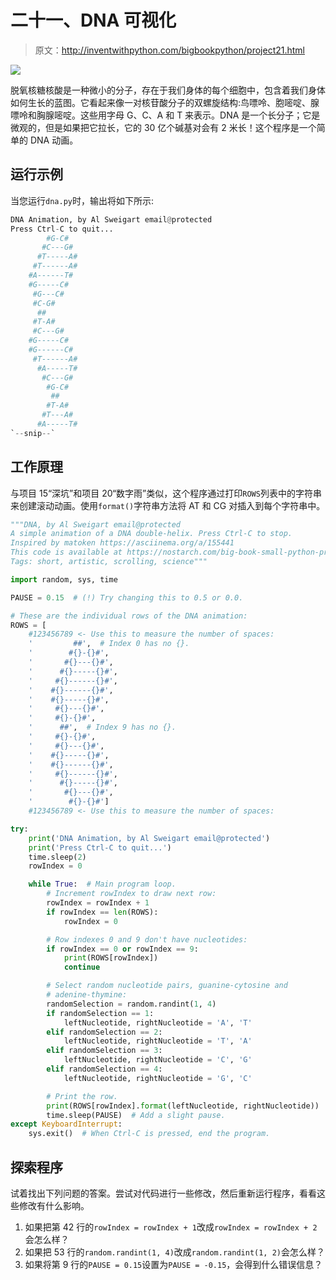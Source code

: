 # 二十一、DNA 可视化

> 原文：<http://inventwithpython.com/bigbookpython/project21.html>

![](img/9d995d63aaead72cad01120081eb8f75.png)

脱氧核糖核酸是一种微小的分子，存在于我们身体的每个细胞中，包含着我们身体如何生长的蓝图。它看起来像一对核苷酸分子的双螺旋结构:鸟嘌呤、胞嘧啶、腺嘌呤和胸腺嘧啶。这些用字母 G、C、A 和 T 来表示。DNA 是一个长分子；它是微观的，但是如果把它拉长，它的 30 亿个碱基对会有 2 米长！这个程序是一个简单的 DNA 动画。

## 运行示例

当您运行`dna.py`时，输出将如下所示:

```py
DNA Animation, by Al Sweigart email@protected
Press Ctrl-C to quit...
        #G-C#
       #C---G#
      #T-----A#
     #T------A#
    #A------T#
    #G-----C#
     #G---C#
     #C-G#
      ##
     #T-A#
     #C---G#
    #G-----C#
    #G------C#
     #T------A#
      #A-----T#
       #C---G#
        #G-C#
         ##
        #T-A#
       #T---A#
      #A-----T#
`--snip--`
```

## 工作原理

与项目 15“深坑”和项目 20“数字雨”类似，这个程序通过打印`ROWS`列表中的字符串来创建滚动动画。使用`format()`字符串方法将 AT 和 CG 对插入到每个字符串中。

```py
"""DNA, by Al Sweigart email@protected
A simple animation of a DNA double-helix. Press Ctrl-C to stop.
Inspired by matoken https://asciinema.org/a/155441
This code is available at https://nostarch.com/big-book-small-python-programming
Tags: short, artistic, scrolling, science"""

import random, sys, time

PAUSE = 0.15  # (!) Try changing this to 0.5 or 0.0.

# These are the individual rows of the DNA animation:
ROWS = [
    #123456789 <- Use this to measure the number of spaces:
    '         ##',  # Index 0 has no {}.
    '        #{}-{}#',
    '       #{}---{}#',
    '      #{}-----{}#',
    '     #{}------{}#',
    '    #{}------{}#',
    '    #{}-----{}#',
    '     #{}---{}#',
    '     #{}-{}#',
    '      ##',  # Index 9 has no {}.
    '     #{}-{}#',
    '     #{}---{}#',
    '    #{}-----{}#',
    '    #{}------{}#',
    '     #{}------{}#',
    '      #{}-----{}#',
    '       #{}---{}#',
    '        #{}-{}#']
    #123456789 <- Use this to measure the number of spaces:

try:
    print('DNA Animation, by Al Sweigart email@protected')
    print('Press Ctrl-C to quit...')
    time.sleep(2)
    rowIndex = 0

    while True:  # Main program loop.
        # Increment rowIndex to draw next row:
        rowIndex = rowIndex + 1
        if rowIndex == len(ROWS):
            rowIndex = 0

        # Row indexes 0 and 9 don't have nucleotides:
        if rowIndex == 0 or rowIndex == 9:
            print(ROWS[rowIndex])
            continue

        # Select random nucleotide pairs, guanine-cytosine and
        # adenine-thymine:
        randomSelection = random.randint(1, 4)
        if randomSelection == 1:
            leftNucleotide, rightNucleotide = 'A', 'T'
        elif randomSelection == 2:
            leftNucleotide, rightNucleotide = 'T', 'A'
        elif randomSelection == 3:
            leftNucleotide, rightNucleotide = 'C', 'G'
        elif randomSelection == 4:
            leftNucleotide, rightNucleotide = 'G', 'C'

        # Print the row.
        print(ROWS[rowIndex].format(leftNucleotide, rightNucleotide))
        time.sleep(PAUSE)  # Add a slight pause.
except KeyboardInterrupt:
    sys.exit()  # When Ctrl-C is pressed, end the program. 
```

## 探索程序

试着找出下列问题的答案。尝试对代码进行一些修改，然后重新运行程序，看看这些修改有什么影响。

1.  如果把第 42 行的`rowIndex = rowIndex + 1`改成`rowIndex = rowIndex + 2`会怎么样？
2.  如果把 53 行的`random.randint(1, 4)`改成`random.randint(1, 2)`会怎么样？
3.  如果将第 9 行的`PAUSE = 0.15`设置为`PAUSE = -0.15`，会得到什么错误信息？